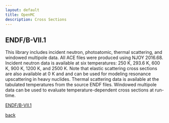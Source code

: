 ```yaml
---
layout: default
title: OpenMC
description: Cross Sections
---
```


## ENDF/B-VII.1
This library includes incident neutron, photoatomic, thermal scattering, and windowed multipole data. All ACE files were produced using NJOY 2016.68. Incident neutron data is available at six temperatures: 250 K, 293.6 K, 600 K, 900 K, 1200 K, and 2500 K. Note that elastic scattering cross sections are also available at 0 K and and can be used for modeling resonance upscattering in heavy nuclides. Thermal scattering data is available at the tabulated temperatures from the source ENDF files. Windowed multipole data can be used to evaluate temperature-dependent cross sections at run-time.

[ENDF/B-VII.1](https://anl.box.com/shared/static/9igk353zpy8fn9ttvtrqgzvw1vtejoz6.xz)

[back](./)